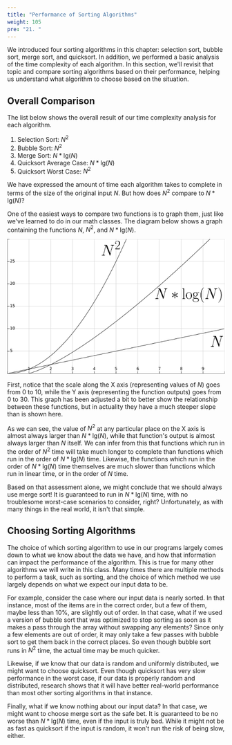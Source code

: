 ```yaml
---
title: "Performance of Sorting Algorithms"
weight: 105
pre: "21. "
---
```

We introduced four sorting algorithms in this chapter: selection sort, bubble sort, merge sort, and quicksort. In addition, we performed a basic analysis of the time complexity of each algorithm. In this section, we'll revisit that topic and compare sorting algorithms based on their performance, helping us understand what algorithm to choose based on the situation.

## Overall Comparison

The list below shows the overall result of our time complexity analysis for each algorithm.

1. Selection Sort: $N^2$
1. Bubble Sort: $N^2$
1. Merge Sort: $N * \text{lg}(N)$
1. Quicksort Average Case: $N * \text{lg}(N)$
1. Quicksort Worst Case: $N^2$

We have expressed the amount of time each algorithm takes to complete in terms of the size of the original input $N$. But how does $N^2$ compare to $N * \text{lg}(N)$? 

One of the easiest ways to compare two functions is to graph them, just like we've learned to do in our math classes. The diagram below shows a graph containing the functions $N$, $N^2$, and $N * \text{lg}(N)$.

![Graph 1](../../images/7/7.21.graph.png)
 
First, notice that the scale along the X axis (representing values of $N$) goes from 0 to 10, while the Y axis (representing the function outputs) goes from 0 to 30. This graph has been adjusted a bit to better show the relationship between these functions, but in actuality they have a much steeper slope than is shown here.

As we can see, the value of $N^2$ at any particular place on the X axis is almost always larger than $N * \text{lg}(N)$, while that function's output is almost always larger than $N$ itself. We can infer from this that functions which run in the order of $N^2$ time will take much longer to complete than functions which run in the order of $N * \text{lg}(N)$ time. Likewise, the functions which run in the order of $N * \text{lg}(N)$ time themselves are much slower than functions which run in linear time, or in the order of $N$ time. 

Based on that assessment alone, we might conclude that we should always use merge sort! It is guaranteed to run in $N * \text{lg}(N)$ time, with no troublesome worst-case scenarios to consider, right? Unfortunately, as with many things in the real world, it isn't that simple. 

## Choosing Sorting Algorithms

The choice of which sorting algorithm to use in our programs largely comes down to what we know about the data we have, and how that information can impact the performance of the algorithm. This is true for many other algorithms we will write in this class. Many times there are multiple methods to perform a task, such as sorting, and the choice of which method we use largely depends on what we expect our input data to be.

For example, consider the case where our input data is nearly sorted. In that instance, most of the items are in the correct order, but a few of them, maybe less than $10\%$, are slightly out of order. In that case, what if we used a version of bubble sort that was optimized to stop sorting as soon as it makes a pass through the array without swapping any elements? Since only a few elements are out of order, it may only take a few passes with bubble sort to get them back in the correct places. So even though bubble sort runs in $N^2$ time, the actual time may be much quicker. 

Likewise, if we know that our data is random and uniformly distributed, we might want to choose quicksort. Even though quicksort has very slow performance in the worst case, if our data is properly random and distributed, research shows that it will have better real-world performance than most other sorting algorithms in that instance.

Finally, what if we know nothing about our input data? In that case, we might want to choose merge sort as the safe bet. It is guaranteed to be no worse than $N * \text{lg}(N)$ time, even if the input is truly bad. While it might not be as fast as quicksort if the input is random, it won't run the risk of being slow, either. 
